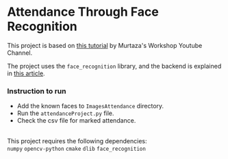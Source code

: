 # Attendance Through Face Recognition

This project is based on [this tutorial](https://youtu.be/sz25xxF_AVE) by Murtaza's Workshop Youtube Channel.

The project uses the `face_recognition` library, and the backend is explained in [this article](https://medium.com/@ageitgey/machine-learning-is-fun-part-4-modern-face-recognition-with-deep-learning-c3cffc121d78).


### Instruction to run
- Add the known faces to `ImagesAttendance` directory.
- Run the `attendanceProject.py` file.
- Check the csv file for marked attendance.


\
This project requires the following dependencies: \
`numpy`
`opencv-python`
`cmake`
`dlib`
`face_recognition`